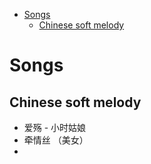 <!-- TOC START min:1 max:3 link:true asterisk:false update:true -->
- [Songs](#songs)
  - [Chinese soft melody](#chinese-soft-melody)
<!-- TOC END -->

# Songs

## Chinese soft melody

- 爱殇 - 小时姑娘
- 牵情丝 （美女）
- 
